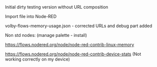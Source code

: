 Initial dirty testing version without URL composition

Import file into Node-RED

volby-flows-memory-usage.json - corrected URLs and debug part added

Non std nodes: (manage palette - install)  

https://flows.nodered.org/node/node-red-contrib-linux-memory

https://flows.nodered.org/node/node-red-contrib-device-stats (Not working correctly on my device)

